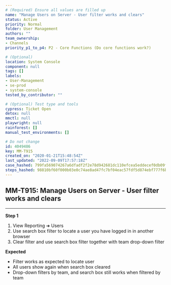 ```yaml
---
# (Required) Ensure all values are filled up
name: "Manage Users on Server - User filter works and clears"
status: Active
priority: Normal
folder: User Management
authors: ""
team_ownership: 
- Channels
priority_p1_to_p4: P2 - Core Functions (Do core functions work?)

# (Optional)
location: System Console
component: null
tags: []
labels: 
- User-Management
- se-prod
- system-console
tested_by_contributor: ""

# (Optional) Test type and tools
cypress: Ticket Open
detox: null
mmctl: null
playwright: null
rainforest: []
manual_test_environments: []

# Do not change
id: 4049486
key: MM-T915
created_on: "2020-01-21T15:48:54Z"
last_updated: "2022-09-09T17:57:18Z"
case_hashed: 799fa569074267a6dfadf2f2e78d942681dc110efcea5eddecef0db09f5ac369db07e5446912673a3e0e18b0f3927607
steps_hashed: 98810bf60f000b03e0c74ae8ad47fc7bf04eac57fdf5d874ebf777f6bcbc8db363c16df513ef30b4b8b28061040dd6b9
---
```


<!-- (Auto-generated) Based on frontmatter's "key" and "name" -->

## MM-T915: Manage Users on Server - User filter works and clears

---

**Step 1**

1. View Reporting ➜ Users
2. Use search box filter to locate a user you have logged in in another browser
3. Clear filter and use search box filter together with team drop-down filter

**Expected**

- Filter works as expected to locate user
- All users show again when search box cleared
- Drop-down filters by team, and search box still works when filtered by team
